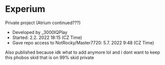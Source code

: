 # Experium
Private project (Atrium continued???) <br />
- Developed by _3000IQPlay <br />
- Started: 2.2. 2022 18:15 (CZ Time)
- Gave repo access to NotRocky/Master7720: 5.7. 2022 9:48 (CZ Time)

Also published because idk what to add anymore lol and i dont want to keep this phobos skid that is on 99% skid private
